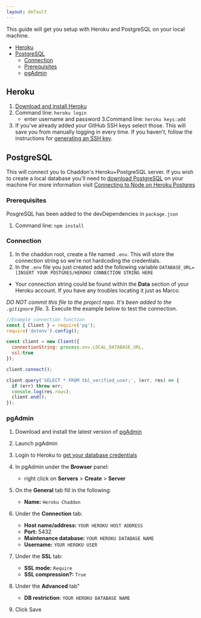 ```yaml
---
layout: default
---
```


This guide will get you setup with Heroku and PostgreSQL on your local machine.

* [Heroku](#heroku)
* [PostgreSQL](#postgresql)
  * [Connection](#connection) 
  * [Prerequisites](#prerequisites)
  * [pgAdmin](#pgadmin)

## Heroku

1. [Download and install Heroku](https://devcenter.heroku.com/articles/heroku-cli#download-and-install)
2. Command line: `heroku login`
   * enter username and password
3.Command line: `heroku keys:add` 
4. If you've already added your GitHub SSH keys select those. 
This will save you from manually logging in every time. 
If you haven't, follow the instructions for [generating an SSH key](https://devcenter.heroku.com/articles/keys#adding-keys-to-heroku).

## PostgreSQL 

This will connect you to Chaddon's Heroku+PostgreSQL server. If you wish to create a local database you'll need to [download PostgreSQL](https://www.postgresql.org/download/) on your machine
For more information visit [Connecting to Node on Heroku Postgres](https://devcenter.heroku.com/articles/heroku-postgresql#connecting-in-node-js)

### Prerequisites
PosgreSQL has been added to the devDependencies in `package.json`
1. Command line: `npm install`

### Connection
1. In the chaddon root, create a file named `.env`. This will store the connection string so we're not hardcoding the credentials.
2. In the `.env` file you just created add the following variable `DATABASE_URL=[INSERT YOUR POSTGRES/HEROKU CONNECTION STRING HERE`
  * Your connection string could be found within the **Data** section of your Heroku account. If you have any troubles locating it just as Marco.

_DO NOT commit this file to the project repo. It's been added to the `.gitignore` file._
3. Execute the example below to test the connection.


```js
//Example connection function
const { Client } = require('pg');
require('dotenv').config();

const client = new Client({
  connectionString: process.env.LOCAL_DATABASE_URL,
  ssl:true
});

client.connect();

client.query('SELECT * FROM tbl_verified_user;', (err, res) => {
  if (err) throw err;
  console.log(res.rows);
  client.end();
});

```

### pgAdmin

1. Download and install the latest version of [pgAdmin](https://www.pgadmin.org/download/)
2. Launch pgAdmin
3. Login to Heroku to [get your database credentials](https://data.heroku.com/datastores/)
4. In pgAdmin under the **Browser** panel:
   - right click on **Servers** > **Create** > **Server**

5. On the **General** tab fill in the following:
   - **Name:** `Heroku Chaddon`

6. Under the **Connection** tab:
   - **Host name/address:** `YOUR HEROKU HOST ADDRESS`
   - **Port:** 5432
   - **Maintenance database:** `YOUR HEROKU DATABASE NAME`
   - **Username:** `YOUR HEROKU USER`

7. Under the **SSL** tab:
   - **SSL mode:** `Require`
   - **SSL compression?:** `True`

8. Under the **Advanced** tab"
   - **DB restriction**: `YOUR HEROKU DATABASE NAME`

8. Click Save




